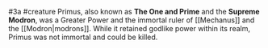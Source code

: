 #3a #creature
Primus, also known as **The One and Prime** and the **Supreme Modron**, was a Greater Power and the immortal ruler of [[Mechanus]] and the [[Modron|modrons]]. While it retained godlike power within its realm, Primus was not immortal and could be killed.